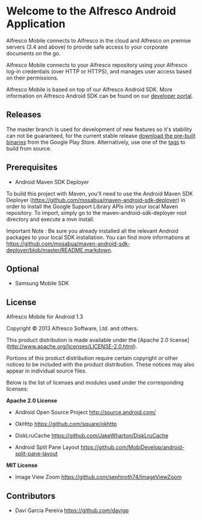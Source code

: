 Welcome to the Alfresco Android Application
===================================

Alfresco Mobile connects to Alfresco in the cloud and Alfresco on premise servers (3.4 and above) to provide safe access to your corporate documents on the go. 

Alfresco Mobile connects to your Alfresco repository using your Alfresco log-in credentials (over HTTP or HTTPS), and manages user access based on their permissions.

Alfresco Mobile is based on top of our Alfresco Android SDK. More information on Alfresco Android SDK can be found on our [developer portal](http://developer.alfresco.com/mobile).


Releases
--------

The master branch is used for development of new features so it's stability can not be guaranteed, for the current stable release 
[download the pre-built binaries](https://play.google.com/store/apps/details?id=org.alfresco.mobile.android.application) from the Google Play Store. 
Alternatively, use one of the [tags](https://github.com/Alfresco/alfresco-android-app/tags) to build from source.

Prerequisites
-------------

* Android Maven SDK Deployer

To build this project with Maven, you'll need to use the Android Maven SDK Deployer (https://github.com/mosabua/maven-android-sdk-deployer) in order to install the Google Support Library APIs into your local Maven repository.
To import, simply go to the maven-android-sdk-deployer root directory and execute a mvn install.

Important Note : Be sure you already installed all the relevant Android packages to your local SDK installation. 
You can find more informations at https://github.com/mosabua/maven-android-sdk-deployer/blob/master/README.markdown.


Optional
-------------

* Samsung Mobile SDK


License
-------

Alfresco Mobile for Android 1.3 

Copyright © 2013 Alfresco Software, Ltd. and others. 

This product distribution is made available under the [Apache 2.0 license] (http://www.apache.org/licenses/LICENSE-2.0.html). 

Portions of this product distribution require certain copyright or other notices to be included with the product distribution. These notices may also appear in individual source files. 

Below is the list of licenses and modules used under the corresponding licenses: 

__Apache 2.0 License__

* Android Open Source Project	 http://source.android.com/

* OkHttp	 https://github.com/square/okhttp

* DiskLruCache	 https://github.com/JakeWharton/DiskLruCache 

* Android Split Pane Layout	 https://github.com/MobiDevelop/android-split-pane-layout 

__MIT License__

* Image View Zoom	 https://github.com/sephiroth74/ImageViewZoom


Contributors
------------

* Davi Garcia Pereira	 https://github.com/davigp
